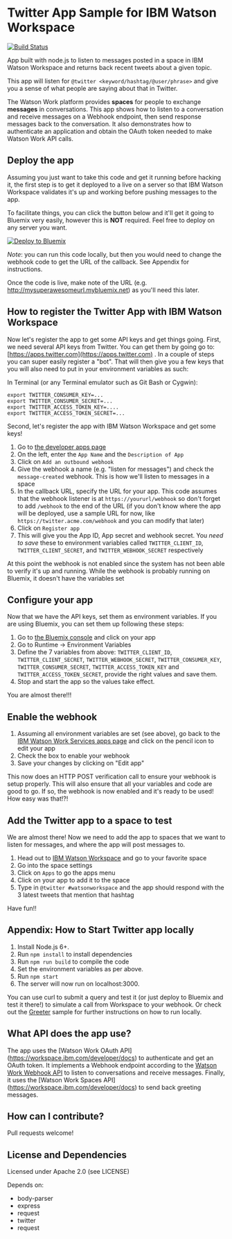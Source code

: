 # Twitter App Sample for IBM Watson Workspace

[![Build Status](https://travis-ci.org/watsonwork/watsonwork-twitter.svg)](https://travis-ci.org/watsonwork/watsonwork-twitter)

App built with node.js to listen to messages posted in a space in IBM Watson Workspace and returns back recent tweets about a given topic. 

This app will listen for `@twitter <keyword/hashtag/@user/phrase>` and give you a sense of what people are saying about that in Twitter.

The Watson Work platform provides **spaces** for people to exchange
**messages** in conversations. This app shows how to listen to a conversation
and receive messages on a Webhook endpoint, then send response messages back
to the conversation. It also demonstrates how to authenticate an application
and obtain the OAuth token needed to make Watson Work API calls.

## Deploy the app
Assuming you just want to take this code and get it running before hacking it, the first step is to get it deployed to a live on a server so that IBM Watson Workspace validates it's up and working before pushing messages to the app. 

To facilitate things, you can click the button below and it'll get it going to Bluemix very easily, however this is **NOT** required. Feel free to deploy on any server you want.

[![Deploy to Bluemix](https://bluemix.net/deploy/button.png)](https://bluemix.net/deploy?repository=https://github.ibm.com/Daniela-Dimitrova1/workspace-tweets)

*Note*: you can run this code locally, but then you would need to change the webhook code to get the URL of the callback. See Appendix for instructions.

Once the code is live, make note of the URL (e.g. http://mysuperawesomeurl.mybluemix.net) as you'll need this later.

## How to register the Twitter App with IBM Watson Workspace
Now let's register the app to get some API keys and get things going. First, we need several API keys from Twitter. You can get them by going go to: [https://apps.twitter.com](https://apps.twitter.com) . In a couple of steps you can super easily register a "bot". That will then give you a few keys that you will also need to put in your environment variables as such:

In Terminal (or any Terminal emulator such as Git Bash or Cygwin):
```
export TWITTER_CONSUMER_KEY=...
export TWITTER_CONSUMER_SECRET=...
export TWITTER_ACCESS_TOKEN_KEY=....
export TWITTER_ACCESS_TOKEN_SECRET=...
```

Second, let's register the app with IBM Watson Workspace and get some keys!

1. Go to [the developer apps page](https://workspace.ibm.com/developer/apps)
2. On the left, enter the `App Name` and the `Description of App`
3. Click on `Add an outbound webhook`
4. Give the webhook a name (e.g. "listen for messages") and check the `message-created` webhook. This is how we'll listen to messages in a space
5. In the callback URL, specify the URL for your app. This code assumes that the webhook listener is at `https://yoururl/webhook` so don't forget to add `/webhook` to the end of the URL (if you don't know where the app will be deployed, use a sample URL for now, like `https://twitter.acme.com/webhook` and you can modify that later)
6. Click on `Register app`
7. This will give you the App ID, App secret and webhook secret. You *need to save* these to environment variables called `TWITTER_CLIENT_ID`, `TWITTER_CLIENT_SECRET`, and `TWITTER_WEBHOOK_SECRET` respectively

At this point the webhook is not enabled since the system has not been able to verify it's up and running. While the webhook is probably running on Bluemix, it doesn't have the variables set

## Configure your app

Now that we have the API keys, set them as environment variables. If you are using Bluemix, you can set them up following these steps:

1. Go to [the Bluemix console](https://console.ng.bluemix.net/dashboard/applications/) and click on your app
2. Go to Runtime -> Environment Variables
3. Define the 7 variables from above: `TWITTER_CLIENT_ID`, `TWITTER_CLIENT_SECRET`, `TWITTER_WEBHOOK_SECRET`, `TWITTER_CONSUMER_KEY`, `TWITTER_CONSUMER_SECRET`, `TWITTER_ACCESS_TOKEN_KEY` and `TWITTER_ACCESS_TOKEN_SECRET`, provide the right values and save them.
4. Stop and start the app so the values take effect.

You are almost there!!! 

## Enable the webhook

1. Assuming all environment variables are set (see above), go back to the [IBM Watson Work Services apps page](https://workspace.ibm.com/developer/apps) and click on the pencil icon to edit your app
2. Check the box to enable your webhook
3. Save your changes by clicking on "Edit app"

This now does an HTTP POST verification call to ensure your webhook is setup properly. This will also ensure that all your variables and code are good to go. If so, the webhook is now enabled and it's ready to be used! How easy was that!?!

## Add the Twitter app to a space to test
We are almost there! Now we need to add the app to spaces that we want to listen for messages, and where the app will post messages to.

1. Head out to [IBM Watson Workspace](https://workspace.ibm.com) and go to your favorite space
2. Go into the space settings
3. Click on `Apps` to go the apps menu
4. Click on your app to add it to the space
5. Type in `@twitter #watsonworkspace` and the app should respond with the 3 latest tweets that mention that hashtag

Have fun!!

## Appendix: How to Start Twitter app locally
1. Install Node.js 6+.
2. Run `npm install` to install dependencies
3. Run `npm run build` to compile the code
4. Set the environment variables as per above.
5. Run `npm start`
6. The server will now run on localhost:3000.

You can use curl to submit a query and test it (or just deploy to Bluemix and test it there!) to simulate a call from Workspace to your webhook.  Or check out the [Greeter](https://github.com/watsonwork/watsonwork-greeter) sample for further instructions on how to run locally.

## What API does the app use?

The app uses the [Watson Work OAuth API]
(https://workspace.ibm.com/developer/docs) to authenticate and get an
OAuth token. It implements a Webhook endpoint according to the
[Watson Work Webhook API](https://workspace.ibm.com/developer/docs) to
listen to conversations and receive messages. Finally, it uses the
[Watson Work Spaces API] (https://workspace.ibm.com/developer/docs) to send
back greeting messages.

## How can I contribute?

Pull requests welcome!

## License and Dependencies
Licensed under Apache 2.0 (see LICENSE)

Depends on:
* body-parser
* express
* request
* twitter
* request